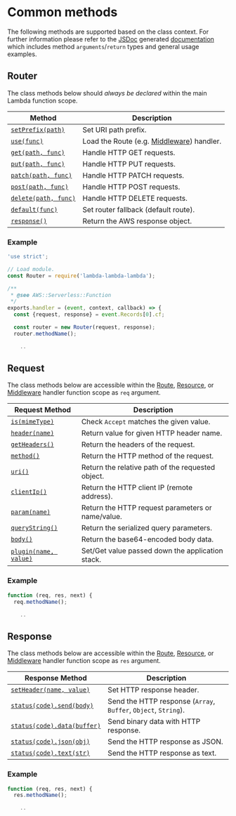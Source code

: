# Common methods

The following methods are supported based on the class context.  For further information please refer to the [JSDoc](Developers.md#cli-options) generated [documentation](https://lambda-lambda-lambda.github.io/doc) which includes method `arguments`/`return` types and general usage examples.

## Router

The class methods below should _always be declared_ within the main Lambda function scope.

| Method                                                                                | Description                          |
|---------------------------------------------------------------------------------------|--------------------------------------|
| [`setPrefix(path)`](https://lambda-lambda-lambda.github.io/doc/Router.html#setPrefix) | Set URI path prefix.                 |
| [`use(func)`](https://lambda-lambda-lambda.github.io/doc/Router.html#use)             | Load the Route (e.g. [Middleware](./Middleware.md)) handler. |
| [`get(path, func)`](https://lambda-lambda-lambda.github.io/doc/Router.html#get)       | Handle HTTP GET requests.            |
| [`put(path, func)`](https://lambda-lambda-lambda.github.io/doc/Router.html#put)       | Handle HTTP PUT requests.            |
| [`patch(path, func)`](https://lambda-lambda-lambda.github.io/doc/Router.html#patch)   | Handle HTTP PATCH requests.          |
| [`post(path, func)`](https://lambda-lambda-lambda.github.io/doc/Router.html#post)     | Handle HTTP POST requests.           |
| [`delete(path, func)`](https://lambda-lambda-lambda.github.io/doc/Router.html#delete) | Handle HTTP DELETE requests.         |
| [`default(func)`](https://lambda-lambda-lambda.github.io/doc/Router.html#default)     | Set router fallback (default route). |
| [`response()`](https://lambda-lambda-lambda.github.io/doc/Router.html#response)       | Return the AWS response object.      |

### Example

```javascript
'use strict';

// Load module.
const Router = require('lambda-lambda-lambda');

/**
 * @see AWS::Serverless::Function
 */
exports.handler = (event, context, callback) => {
  const {request, response} = event.Records[0].cf;

  const router = new Router(request, response);
  router.methodName();

    ..
```

## Request

The class methods below are accessible within the [Route](https://github.com/lambda-lambda-lambda/manual/blob/master/ComplexRouting.md#route-handler), [Resource](https://github.com/lambda-lambda-lambda/manual/blob/master/ComplexRouting.md#resource-handler), or [Middleware](https://github.com/lambda-lambda-lambda/manual/blob/master/Middleware.md) handler function scope as `req` argument.

| Request Method                                                                                | Description                                       |
|-----------------------------------------------------------------------------------------------|---------------------------------------------------|
| [`is(mimeType)`](https://lambda-lambda-lambda.github.io/doc/RouterRequest.html#is)            | Check `Accept` matches the given value.           |
| [`header(name)`](https://lambda-lambda-lambda.github.io/doc/RouterRequest.html#header)        | Return value for given HTTP header name.          |
| [`getHeaders()`](https://lambda-lambda-lambda.github.io/doc/RouterRequest.html#getHeaders)    | Return the headers of the request.                |
| [`method()`](https://lambda-lambda-lambda.github.io/doc/RouterRequest.html#method)            | Return the HTTP method of the request.            |
| [`uri()`](https://lambda-lambda-lambda.github.io/doc/RouterRequest.html#uri)                  | Return the relative path of the requested object. |
| [`clientIp()`](https://lambda-lambda-lambda.github.io/doc/RouterRequest.html#clientIp)        | Return the HTTP client IP (remote address).       |
| [`param(name)`](https://lambda-lambda-lambda.github.io/doc/RouterRequest.html#param)          | Return the HTTP request parameters or name/value. |
| [`queryString()`](https://lambda-lambda-lambda.github.io/doc/RouterRequest.html#queryString)  | Return the serialized query parameters.           |
| [`body()`](https://lambda-lambda-lambda.github.io/doc/RouterRequest.html#body)                | Return the base64-encoded body data.              |
| [`plugin(name, value)`](https://lambda-lambda-lambda.github.io/doc/RouterRequest.html#plugin) | Set/Get value passed down the application stack.  |

### Example

```javascript
function (req, res, next) {
  req.methodName();

    ..
```

## Response

The class methods below are accessible within the [Route](https://github.com/lambda-lambda-lambda/manual/blob/master/ComplexRouting.md#route-handler), [Resource](https://github.com/lambda-lambda-lambda/manual/blob/master/ComplexRouting.md#resource-handler), or [Middleware](https://github.com/lambda-lambda-lambda/manual/blob/master/Middleware.md) handler function scope as `res` argument.

| Response Method                                                                                      | Description                     |
|------------------------------------------------------------------------------------------------------|---------------------------------|
| [`setHeader(name, value)`](https://lambda-lambda-lambda.github.io/doc/RouterResponse.html#setHeader) | Set HTTP response header.       |
| [`status(code).send(body)`](https://lambda-lambda-lambda.github.io/doc/RouterResponse.html#status)   | Send the HTTP response (`Array`, `Buffer`, `Object`, `String`). |
| [`status(code).data(buffer)`](https://lambda-lambda-lambda.github.io/doc/RouterResponse.html#status) | Send binary data with HTTP response. |
| [`status(code).json(obj)`](https://lambda-lambda-lambda.github.io/doc/RouterResponse.html#status)    | Send the HTTP response as JSON. |
| [`status(code).text(str)`](https://lambda-lambda-lambda.github.io/doc/RouterResponse.html#status)    | Send the HTTP response as text. |

### Example

```javascript
function (req, res, next) {
  res.methodName();

    ..
```
